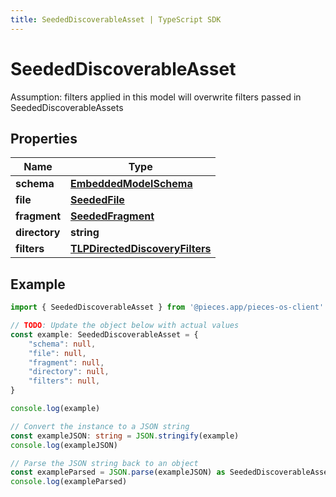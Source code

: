 ```yaml
---
title: SeededDiscoverableAsset | TypeScript SDK
---
```



# SeededDiscoverableAsset

Assumption: filters applied in this model will overwrite filters passed in SeededDiscoverableAssets

## Properties

Name | Type
------------ | -------------
**schema** | [**EmbeddedModelSchema**](EmbeddedModelSchema)
**file** | [**SeededFile**](SeededFile)
**fragment** | [**SeededFragment**](SeededFragment)
**directory** | **string**
**filters** | [**TLPDirectedDiscoveryFilters**](TLPDirectedDiscoveryFilters)

## Example

```typescript
import { SeededDiscoverableAsset } from '@pieces.app/pieces-os-client'

// TODO: Update the object below with actual values
const example: SeededDiscoverableAsset = {
    "schema": null,
    "file": null,
    "fragment": null,
    "directory": null,
    "filters": null,
}

console.log(example)

// Convert the instance to a JSON string
const exampleJSON: string = JSON.stringify(example)
console.log(exampleJSON)

// Parse the JSON string back to an object
const exampleParsed = JSON.parse(exampleJSON) as SeededDiscoverableAsset
console.log(exampleParsed)
```


